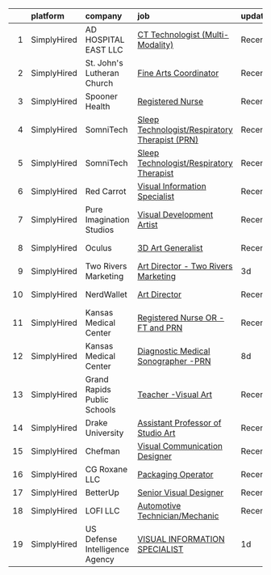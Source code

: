 

|    | platform    | company                        | job                                                                                                                                                   | update_time   | location                  |
|---:|:------------|:-------------------------------|:------------------------------------------------------------------------------------------------------------------------------------------------------|:--------------|:--------------------------|
|  1 | SimplyHired | AD HOSPITAL EAST LLC           | [CT Technologist (Multi-Modality)](https://www.simplyhired.com/job/RZx32srd2PqGsw6UexWnvEX8GQL_-n642Z0mEC8TatwWcXk_P0Gang?q=visual+art)               | Recently      | Houston, TX               |
|  2 | SimplyHired | St. John's Lutheran Church     | [Fine Arts Coordinator](https://www.simplyhired.com/job/yNGZwFwRVgQMAH_91aPLUBBnDJJQTVuqcmKUJhnP2qDC8EqNzE9Kjw?q=visual+art)                          | Recently      | Des Moines, IA            |
|  3 | SimplyHired | Spooner Health                 | [Registered Nurse](https://www.simplyhired.com/job/GEAnyFmllxn_x1ZYxopUlMOL4n2VRPOxeFrFycBLAjss35dnkaiIFQ?q=visual+art)                               | Recently      | Spooner, WI               |
|  4 | SimplyHired | SomniTech                      | [Sleep Technologist/Respiratory Therapist (PRN)](https://www.simplyhired.com/job/th6T_upeQbTo2aL7p_BPnGznKFrOZV9nPVRdPixftU9sjAYxUgVnMA?q=visual+art) | Recently      | Sioux Falls, SD           |
|  5 | SimplyHired | SomniTech                      | [Sleep Technologist/Respiratory Therapist](https://www.simplyhired.com/job/NPqzvoC9TX-YkTCAn114esaAuk7x71Bls21JWwaf1hpsrAE0Rx055w?q=visual+art)       | Recently      | Des Moines, IA            |
|  6 | SimplyHired | Red Carrot                     | [Visual Information Specialist](https://www.simplyhired.com/job/2wVNfWsk-8msgJjHoJGnLD5ryNyyWXqY8ikQN4eulD5I70ZclZZaHw?q=visual+art)                  | Recently      | Remote                    |
|  7 | SimplyHired | Pure Imagination Studios       | [Visual Development Artist](https://www.simplyhired.com/job/u3Ce0qDkoB4jPujFyWA_pOjySvkBJ7SmBclJFkATwkjx3a0XU_1R2g?q=visual+art)                      | Recently      | Rochester, NY +1 location |
|  8 | SimplyHired | Oculus                         | [3D Art Generalist](https://www.simplyhired.com/job/je0u3b9g8nV9DnO3K-aE3a3L3MWK_JcqtTRaFwxslc5IFNxzn_ndrA?q=visual+art)                              | Recently      | Remote +2 locations       |
|  9 | SimplyHired | Two Rivers Marketing           | [Art Director - Two Rivers Marketing](https://www.simplyhired.com/job/m95EMUsD1B0EKamGrfj4QJ7WRRYWPJv4V15vP7Z0TtkygDVRz41VnQ?q=visual+art)            | 3d            | Des Moines, IA            |
| 10 | SimplyHired | NerdWallet                     | [Art Director](https://www.simplyhired.com/job/2MG6maddzM9YzuUIjlj3pmVek_quYZx2DuKH5UFAPgkvh68Ir83mbA?q=visual+art)                                   | Recently      | San Francisco, CA         |
| 11 | SimplyHired | Kansas Medical Center          | [Registered Nurse OR - FT and PRN](https://www.simplyhired.com/job/TiGCbBxQ79I1AUl-2SV-_rA63f_W23iCn_JkQul_C0ELpf4O5kptbw?q=visual+art)               | Recently      | Andover, KS               |
| 12 | SimplyHired | Kansas Medical Center          | [Diagnostic Medical Sonographer -PRN](https://www.simplyhired.com/job/7ruMsAUuWi0xlWrbf06Cv63SIAqeKkmcYZH3mPoZlogX1M5JnZprAA?q=visual+art)            | 8d            | Andover, KS               |
| 13 | SimplyHired | Grand Rapids Public Schools    | [Teacher -Visual Art](https://www.simplyhired.com/job/_QJbEip-rzqiUHXYvu_kiOp5qUtC8D8Q0n_CHuujmdF_ivydjTKfFQ?q=visual+art)                            | Recently      | Grand Rapids, MI          |
| 14 | SimplyHired | Drake University               | [Assistant Professor of Studio Art](https://www.simplyhired.com/job/Ef0LHeGUA78flZn0kgR6e9HWW9Z5VDwkQBExf9i58GIEKm-PmlNCBA?q=visual+art)              | Recently      | Des Moines, IA            |
| 15 | SimplyHired | Chefman                        | [Visual Communication Designer](https://www.simplyhired.com/job/l1w1kKVgEzutXisiyAbfjRrYD6ZF74b5W8gpJC6FoNWSeMXn1KOs2g?q=visual+art)                  | Recently      | Remote +1 location        |
| 16 | SimplyHired | CG Roxane LLC                  | [Packaging Operator](https://www.simplyhired.com/job/qYC_H8ucjUBDx2U5XqEy9uFVGB6XQvQ4uweb72XrMbOR5D8gzzB7Kw?q=visual+art)                             | Recently      | Moultonborough, NH        |
| 17 | SimplyHired | BetterUp                       | [Senior Visual Designer](https://www.simplyhired.com/job/TgH0XynelgsrORge1VDxNkrzxOU6KqmcBb-pJ61EMHwwwwGpeIxC4w?q=visual+art)                         | Recently      | Austin, TX                |
| 18 | SimplyHired | LOFI LLC                       | [Automotive Technician/Mechanic](https://www.simplyhired.com/job/6KPmJ0c4_B2H9NItdn2r2YutT9NbhND0cuHRI6c9HuIgBNpfeS8Jnw?q=visual+art)                 | Recently      | Corpus Christi, TX        |
| 19 | SimplyHired | US Defense Intelligence Agency | [VISUAL INFORMATION SPECIALIST](https://www.simplyhired.com/job/XpKMg4nijDorBZxPD033MkVGEnDbEWjmm_DoDkOcDVWb1Hq9_mNVFQ?q=visual+art)                  | 1d            | Arlington, VA             |